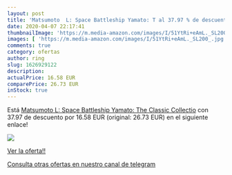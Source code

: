 ```yaml
---
layout: post
title: 'Matsumoto  L: Space Battleship Yamato: T al 37.97 % de descuento'
date: 2020-04-07 22:17:41
thumbnailImage: 'https://m.media-amazon.com/images/I/51YtRi+eAmL._SL200_.jpg'
images: [ 'https://m.media-amazon.com/images/I/51YtRi+eAmL._SL200_.jpg' ]
comments: true
category: ofertas
author: ring
slug: 1626929122
description:
actualPrice: 16.58 EUR
comparePrice: 26.73 EUR
inStock: true
---
```


Está [Matsumoto  L: Space Battleship Yamato: The Classic Collectio](https://www.amazon.com/dp/1626929122/?tag=redken08-20) con 37.97 de descuento por 16.58 EUR (original: 26.73 EUR) en el siguiente enlace!

[![](https://m.media-amazon.com/images/I/51YtRi+eAmL._SL200_.jpg)](https://www.amazon.com/dp/1626929122/?tag=redken08-20)

[Ver la oferta!!](https://www.amazon.com/dp/1626929122/?tag=redken08-20)

[Consulta otras ofertas en nuestro canal de telegram](https://t.me/s/ofertas25)
